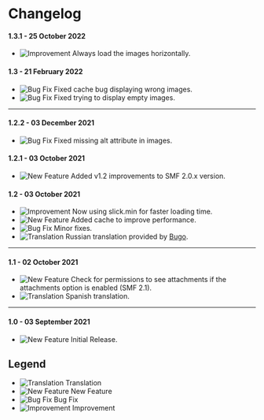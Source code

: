 # Changelog

#### 1.3.1 - 25 October 2022
- ![Improvement](https://smftricks.com/assets/changelog/tag--pencil.png) Always load the images horizontally.

#### 1.3 - 21 February 2022
- ![Bug Fix](https://smftricks.com/assets/changelog/bug--minus.png) Fixed cache bug displaying wrong images.
- ![Bug Fix](https://smftricks.com/assets/changelog/bug--minus.png) Fixed trying to display empty images.
---
#### 1.2.2 - 03 December 2021
- ![Bug Fix](https://smftricks.com/assets/changelog/bug--minus.png) Fixed missing alt attribute in images.

#### 1.2.1 - 03 October 2021
- ![New Feature](https://smftricks.com/assets/changelog/tag--plus.png) Added v1.2 improvements to SMF 2.0.x version.

#### 1.2 - 03 October 2021
- ![Improvement](https://smftricks.com/assets/changelog/tag--pencil.png) Now using slick.min for faster loading time.
- ![New Feature](https://smftricks.com/assets/changelog/tag--plus.png) Added cache to improve performance.
- ![Bug Fix](https://smftricks.com/assets/changelog/bug--minus.png) Minor fixes.
- ![Translation](https://smftricks.com/assets/changelog/language.png) Russian translation provided by [Bugo](https://www.simplemachines.org/community/index.php?action=profile;u=229017).
---
#### 1.1 - 02 October 2021
- ![New Feature](https://smftricks.com/assets/changelog/tag--plus.png) Check for permissions to see attachments if the attachments option is enabled (SMF 2.1).
- ![Translation](https://smftricks.com/assets/changelog/language.png) Spanish translation.
---
#### 1.0 - 03 September 2021
- ![New Feature](https://smftricks.com/assets/changelog/tag--plus.png) Initial Release.

## Legend
- ![Translation](https://smftricks.com/assets/changelog/language.png) Translation
- ![New Feature](https://smftricks.com/assets/changelog/tag--plus.png) New Feature
- ![Bug Fix](https://smftricks.com/assets/changelog/bug--minus.png) Bug Fix
- ![Improvement](https://smftricks.com/assets/changelog/tag--pencil.png) Improvement